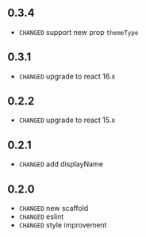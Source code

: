 ## 0.3.4

* `CHANGED` support new prop  `themeType`

## 0.3.1

* `CHANGED` upgrade to react 16.x

## 0.2.2

* `CHANGED` upgrade to react 15.x

## 0.2.1

* `CHANGED` add displayName

## 0.2.0

* `CHANGED` new scaffold
* `CHANGED` eslint
* `CHANGED` style improvement
